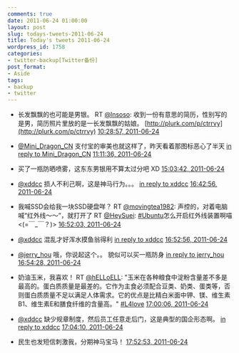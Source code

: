 ```yaml
---
comments: true
date: 2011-06-24 01:00:00
layout: post
slug: todays-tweets-2011-06-24
title: Today's tweets 2011-06-24
wordpress_id: 1758
categories:
- twitter-backup[Twitter备份]
post_format:
- Aside
tags:
- backup
- twitter
---
```





  * 长发飘飘的也可能是男银。 RT [@lnsoso](http://twitter.com/lnsoso): 收到一份有意思的简历，性别写的是男，简历照片里放的是一长发飘飘的姑娘。 [http://plurk.com/p/ctrrvy](http://plurk.com/p/ctrrvy) [10:28:57, 2011-06-24](http://twitter.com/gfrog/statuses/84085574692114433)





  * [@Mini_Dragon_CN](http://twitter.com/Mini_Dragon_CN) 支付宝的审美也就这样了，昨天看着那图标恶心了半天 [in reply to Mini_Dragon_CN](http://twitter.com/Mini_Dragon_CN/statuses/84096101124284416) [11:11:36, 2011-06-24](http://twitter.com/gfrog/statuses/84096308289339393)





  * 买了一瓶防晒喷雾，这东东男银用不算太过分吧 XD [15:03:42, 2011-06-24](http://twitter.com/gfrog/statuses/84154716820484098)





  * [@xddcc](http://twitter.com/xddcc) 损人不利己啊，这是神马行为。。。 [in reply to xddcc](http://twitter.com/xddcc/statuses/84176802607669248) [16:42:56, 2011-06-24](http://twitter.com/gfrog/statuses/84179690058817536)





  * 我喊SSD会给我一块SSD硬盘咩？ RT [@movingtea1982](http://twitter.com/movingtea1982): 声控的，对着电脑喊“红外线～～”，就打开了 RT [@HeySuei](http://twitter.com/HeySuei): [#Ubuntu](http://search.twitter.com/search?q=%23Ubuntu)怎么开启红外线装置啊喵<(=￣_￣？)> [16:52:03, 2011-06-24](http://twitter.com/gfrog/statuses/84181985001607168)





  * [@xddcc](http://twitter.com/xddcc) 混乱才好浑水摸鱼翁得利 [in reply to xddcc](http://twitter.com/xddcc/statuses/84180529259352064) [16:52:56, 2011-06-24](http://twitter.com/gfrog/statuses/84182204632150016)





  * [@jerry_hou](http://twitter.com/jerry_hou) 哦，你说起这个。。 貌似可以买一瓶防身 [in reply to jerry_hou](http://twitter.com/jerry_hou/statuses/84155303876231168) [16:54:28, 2011-06-24](http://twitter.com/gfrog/statuses/84182590432620545)





  * 奶油玉米，我喜欢！ RT [@hELLoELL](http://twitter.com/hELLoELL): "玉米在各种粮食中淀粉含量差不多是最高的。蛋白质质量是最差的。它作为主食必须配合豆类、奶类、蛋类等，否则蛋白质质量不足以满足人体需求。它的优点是比精白米面中钾、镁、维生素B1、维生素E和膳食纤维的含量高。" [#L4love](http://search.twitter.com/search?q=%23L4love) [17:00:06, 2011-06-24](http://twitter.com/gfrog/statuses/84184007050395649)





  * [@xddcc](http://twitter.com/xddcc) 缺少规章制度，然后员工任意走后门，这是典型的国企形态啊。 [in reply to xddcc](http://twitter.com/xddcc/statuses/84182784863768576) [17:04:10, 2011-06-24](http://twitter.com/gfrog/statuses/84185030942932992)





  * 民生也发短信刺激我，分期神马宝马！ [17:52:53, 2011-06-24](http://twitter.com/gfrog/statuses/84197292051136512)




